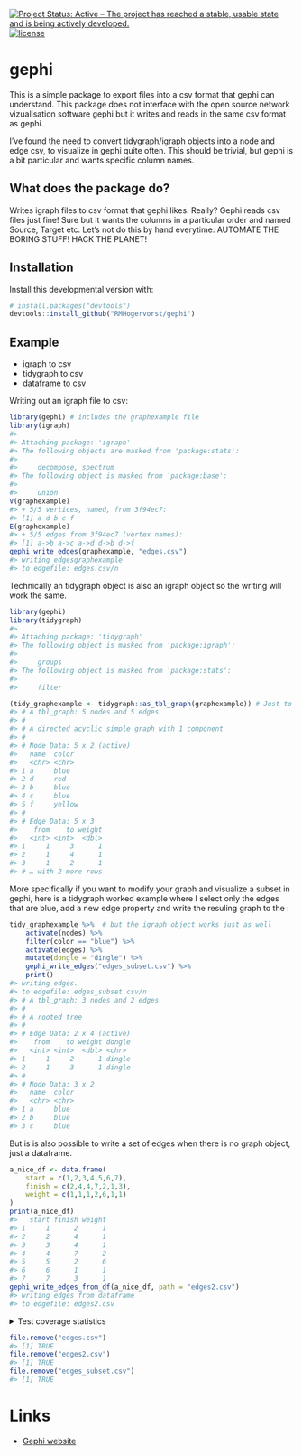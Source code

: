 
[![Project Status: Active – The project has reached a stable, usable
state and is being actively
developed.](http://www.repostatus.org/badges/latest/active.svg)](http://www.repostatus.org/#active)
[![license](https://img.shields.io/badge/license-MIT%20+%20file%20LICENSE-lightgrey.svg)](http://choosealicense.com/)

<!-- README.md is generated from README.Rmd. Please edit that file -->

# gephi

This is a simple package to export files into a csv format that gephi
can understand. This package does not interface with the open source
network vizualisation software gephi but it writes and reads in the same
csv format as gephi.

I’ve found the need to convert tidygraph/igraph objects into a node and
edge csv, to visualize in gephi quite often. This should be trivial, but
gephi is a bit particular and wants specific column names.

## What does the package do?

Writes igraph files to csv format that gephi likes. Really? Gephi reads
csv files just fine\! Sure but it wants the columns in a particular
order and named Source, Target etc. Let’s not do this by hand everytime:
AUTOMATE THE BORING STUFF\! HACK THE PLANET\!

## Installation

Install this developmental version with:

``` r
# install.packages("devtools")
devtools::install_github("RMHogervorst/gephi")
```

## Example

  - igraph to csv
  - tidygraph to csv
  - dataframe to csv

Writing out an igraph file to csv:

``` r
library(gephi) # includes the graphexample file
library(igraph)
#> 
#> Attaching package: 'igraph'
#> The following objects are masked from 'package:stats':
#> 
#>     decompose, spectrum
#> The following object is masked from 'package:base':
#> 
#>     union
V(graphexample)
#> + 5/5 vertices, named, from 3f94ec7:
#> [1] a d b c f
E(graphexample)
#> + 5/5 edges from 3f94ec7 (vertex names):
#> [1] a->b a->c a->d d->b d->f
gephi_write_edges(graphexample, "edges.csv")
#> writing edgesgraphexample
#> to edgefile: edges.csv/n
```

Technically an tidygraph object is also an igraph object so the writing
will work the same.

``` r
library(gephi)
library(tidygraph)
#> 
#> Attaching package: 'tidygraph'
#> The following object is masked from 'package:igraph':
#> 
#>     groups
#> The following object is masked from 'package:stats':
#> 
#>     filter

(tidy_graphexample <- tidygraph::as_tbl_graph(graphexample)) # Just to show where this function comes from
#> # A tbl_graph: 5 nodes and 5 edges
#> #
#> # A directed acyclic simple graph with 1 component
#> #
#> # Node Data: 5 x 2 (active)
#>   name  color 
#>   <chr> <chr> 
#> 1 a     blue  
#> 2 d     red   
#> 3 b     blue  
#> 4 c     blue  
#> 5 f     yellow
#> #
#> # Edge Data: 5 x 3
#>    from    to weight
#>   <int> <int>  <dbl>
#> 1     1     3      1
#> 2     1     4      1
#> 3     1     2      1
#> # … with 2 more rows
```

More specifically if you want to modify your graph and visualize a
subset in gephi, here is a tidygraph worked example where I select only
the edges that are blue, add a new edge property and write the resuling
graph to the :

``` r
tidy_graphexample %>%  # but the igraph object works just as well
    activate(nodes) %>% 
    filter(color == "blue") %>% 
    activate(edges) %>% 
    mutate(dongle = "dingle") %>% 
    gephi_write_edges("edges_subset.csv") %>% 
    print()
#> writing edges.
#> to edgefile: edges_subset.csv/n
#> # A tbl_graph: 3 nodes and 2 edges
#> #
#> # A rooted tree
#> #
#> # Edge Data: 2 x 4 (active)
#>    from    to weight dongle
#>   <int> <int>  <dbl> <chr> 
#> 1     1     2      1 dingle
#> 2     1     3      1 dingle
#> #
#> # Node Data: 3 x 2
#>   name  color
#>   <chr> <chr>
#> 1 a     blue 
#> 2 b     blue 
#> 3 c     blue
```

But is is also possible to write a set of edges when there is no graph
object, just a dataframe.

``` r
a_nice_df <- data.frame(
    start = c(1,2,3,4,5,6,7),
    finish = c(2,4,4,7,2,1,3),
    weight = c(1,1,1,2,6,1,1)
)
print(a_nice_df) 
#>   start finish weight
#> 1     1      2      1
#> 2     2      4      1
#> 3     3      4      1
#> 4     4      7      2
#> 5     5      2      6
#> 6     6      1      1
#> 7     7      3      1
gephi_write_edges_from_df(a_nice_df, path = "edges2.csv")
#> writing edges from dataframe 
#> to edgefile: edges2.csv
```

<details>

<summary> Test coverage statistics </summary>

``` r
covr::package_coverage(type = "tests")
#> gephi Coverage: 30.00%
#> R/writing_tools.R: 18.75%
#> R/utils.R: 66.67%
#> R/read_tools.R: 100.00%
```

</details>

``` r
file.remove("edges.csv")
#> [1] TRUE
file.remove("edges2.csv")
#> [1] TRUE
file.remove("edges_subset.csv")
#> [1] TRUE
```

# Links

  - [Gephi website](https://gephi.org/)

